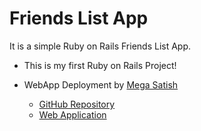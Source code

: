# Friends List App
It is a simple Ruby on Rails Friends List App.

 - This is my first Ruby on Rails Project!
 
 - WebApp Deployment by [Mega Satish](https://github.com/msatmod) 
   - [GitHub Repository](https://github.com/msatmod/friendsapp) 
   - [Web Application](https://rubyonrailsfriendwebapp.herokuapp.com)

